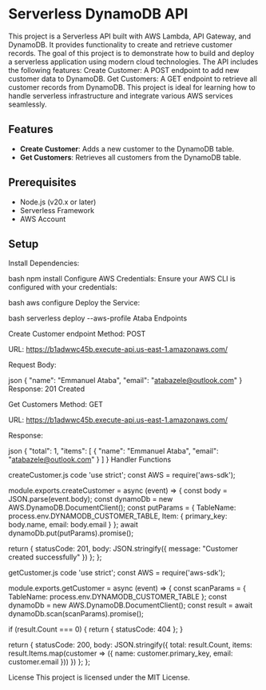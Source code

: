 # Serverless DynamoDB API
This project is a Serverless API built with AWS Lambda, API Gateway, and DynamoDB. It provides functionality to create and retrieve customer records. The goal of this project is to demonstrate how to build and deploy a serverless application using modern cloud technologies.
The API includes the following features:
Create Customer: A POST endpoint to add new customer data to DynamoDB.
Get Customers: A GET endpoint to retrieve all customer records from DynamoDB.
This project is ideal for learning how to handle serverless infrastructure and integrate various AWS services seamlessly.
## Features

- **Create Customer**: Adds a new customer to the DynamoDB table.
- **Get Customers**: Retrieves all customers from the DynamoDB table.

## Prerequisites

- Node.js (v20.x or later)
- Serverless Framework
- AWS Account

## Setup
Install Dependencies:

bash
npm install
Configure AWS Credentials: Ensure your AWS CLI is configured with your credentials:

bash
aws configure
Deploy the Service:

bash
serverless deploy --aws-profile Ataba
Endpoints

Create Customer endpoint
Method: POST

URL: https://b1adwwc45b.execute-api.us-east-1.amazonaws.com/

Request Body:

json
{
  "name": "Emmanuel Ataba",
  "email": "atabazele@outlook.com"
}
Response: 201 Created

Get Customers
Method: GET

URL: https://b1adwwc45b.execute-api.us-east-1.amazonaws.com/

Response:

json
{
  "total": 1,
  "items": [
    {
      "name": "Emmanuel Ataba",
      "email": "atabazele@outlook.com"
    }
  ]
}
Handler Functions

createCustomer.js code
'use strict';
const AWS = require('aws-sdk');

module.exports.createCustomer = async (event) => {
  const body = JSON.parse(event.body);
  const dynamoDb = new AWS.DynamoDB.DocumentClient();
  const putParams = {
    TableName: process.env.DYNAMODB_CUSTOMER_TABLE,
    Item: {
      primary_key: body.name,
      email: body.email
    }
  };
  await dynamoDb.put(putParams).promise();

  return {
    statusCode: 201,
    body: JSON.stringify({ message: "Customer created successfully" })
  };
};

getCustomer.js code
'use strict';
const AWS = require('aws-sdk');

module.exports.getCustomer = async (event) => {
  const scanParams = {
    TableName: process.env.DYNAMODB_CUSTOMER_TABLE
  };
  const dynamoDb = new AWS.DynamoDB.DocumentClient();
  const result = await dynamoDb.scan(scanParams).promise();

  if (result.Count === 0) {
    return {
      statusCode: 404
    };
  }

  return {
    statusCode: 200,
    body: JSON.stringify({
      total: result.Count,
      items: result.Items.map(customer => ({
        name: customer.primary_key,
        email: customer.email
      }))
    })
  };
};

License
This project is licensed under the MIT License.
